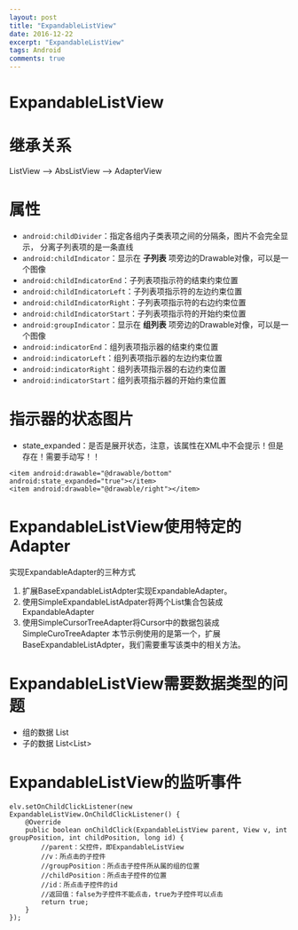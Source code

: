 ```yaml
---
layout: post
title: "ExpandableListView"
date: 2016-12-22
excerpt: "ExpandableListView"
tags: Android
comments: true
---
```


# ExpandableListView

# 继承关系
ListView --> AbsListView --> AdapterView

# 属性
- ``android:childDivider``：指定各组内子类表项之间的分隔条，图片不会完全显示， 分离子列表项的是一条直线
- ``android:childIndicator``：显示在 **子列表** 项旁边的Drawable对像，可以是一个图像
- ``android:childIndicatorEnd``：子列表项指示符的结束约束位置
- ``android:childIndicatorLeft``：子列表项指示符的左边约束位置
- ``android:childIndicatorRight``：子列表项指示符的右边约束位置
- ``android:childIndicatorStart``：子列表项指示符的开始约束位置
- ``android:groupIndicator``：显示在 **组列表** 项旁边的Drawable对像，可以是一个图像
- ``android:indicatorEnd``：组列表项指示器的结束约束位置
- ``android:indicatorLeft``：组列表项指示器的左边约束位置
- ``android:indicatorRight``：组列表项指示器的右边约束位置
- ``android:indicatorStart``：组列表项指示器的开始约束位置

# 指示器的状态图片
- state_expanded：是否是展开状态，注意，该属性在XML中不会提示！但是存在！需要手动写！！
```
<item android:drawable="@drawable/bottom" android:state_expanded="true"></item>
<item android:drawable="@drawable/right"></item>
```

# ExpandableListView使用特定的Adapter
实现ExpandableAdapter的三种方式
1. 扩展BaseExpandableListAdpter实现ExpandableAdapter。
2. 使用SimpleExpandableListAdpater将两个List集合包装成ExpandableAdapter
3. 使用SimpleCursorTreeAdapter将Cursor中的数据包装成SimpleCuroTreeAdapter 本节示例使用的是第一个，扩展BaseExpandableListAdpter，我们需要重写该类中的相关方法。

# ExpandableListView需要数据类型的问题
- 组的数据   List<String>
- 子的数据   List<List<String>>

# ExpandableListView的监听事件
```
elv.setOnChildClickListener(new ExpandableListView.OnChildClickListener() {
    @Override
    public boolean onChildClick(ExpandableListView parent, View v, int groupPosition, int childPosition, long id) {
        //parent：父控件，即ExpandableListView
        //v：所点击的子控件
        //groupPosition：所点击子控件所从属的组的位置
        //childPosition：所点击子控件的位置
        //id：所点击子控件的id
        //返回值：false为子控件不能点击，true为子控件可以点击
        return true;
    }
});
```
